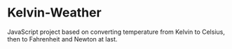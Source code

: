 # Kelvin-Weather
JavaScript project based on converting temperature from Kelvin to Celsius, then to Fahrenheit and Newton at last.

